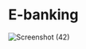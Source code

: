 # E-banking

![Screenshot (42)](https://user-images.githubusercontent.com/100087318/175434599-49df9062-a5cb-4c3b-bb1d-65cada5f50b5.png)
